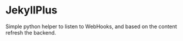 JekyllPlus
==========

Simple python helper to listen to WebHooks, and based on the content refresh the backend.